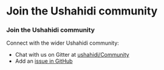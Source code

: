 # Join the Ushahidi community

### Join the Ushahidi community

Connect with the wider Ushahidi community:

* Chat with us on Gitter at [ushahidi/Community](https://gitter.im/ushahidi/community)
* Add an [issue in GitHub ](https://github.com/ushahidi/platform)



